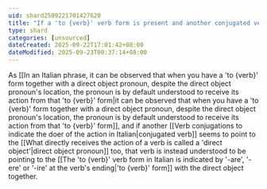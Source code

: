 ```yaml
---
uid: shard2509221701427620
title: "If a 'to {verb}' verb form is present and another conjugated verb seems to point to the direct object pronoun too, that verb is instead understood to be pointing to the 'to {verb}' form with the direct object together"
type: shard
categories: [unsourced]
dateCreated: 2025-09-22T17:01:42+08:00
dateModified: 2025-09-23T00:37:14+08:00
---
```

As [[In an Italian phrase, it can be observed that when you have a 'to {verb}' form together with a direct object pronoun, despite the direct object pronoun's location, the pronoun is by default understood to receive its action from that 'to {verb}' form|it can be observed that when you have a 'to {verb}' form together with a direct object pronoun, despite the direct object pronoun's location, the pronoun is by default understood to receive its action from that 'to {verb}' form]], and if another [[Verb conjugations to indicate the doer of the action in Italian|conjugated verb]] seems to point to the [[What directly receives the action of a verb is called a 'direct object'|direct object pronoun]] too, that verb is instead understood to be pointing to the [[The 'to {verb}' verb form in Italian is indicated by '-are', '-ere' or '-ire' at the verb's ending|'to {verb}' form]] with the direct object together.